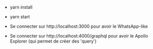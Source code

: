 - yarn install
- yarn start

- Se connecter sur http://localhost:3000 pour avoir le WhatsApp-like
- Se connecter sur http://localhost:4000/graphql pour avoir le Apollo Explorer (qui permet de créer des 'query')
